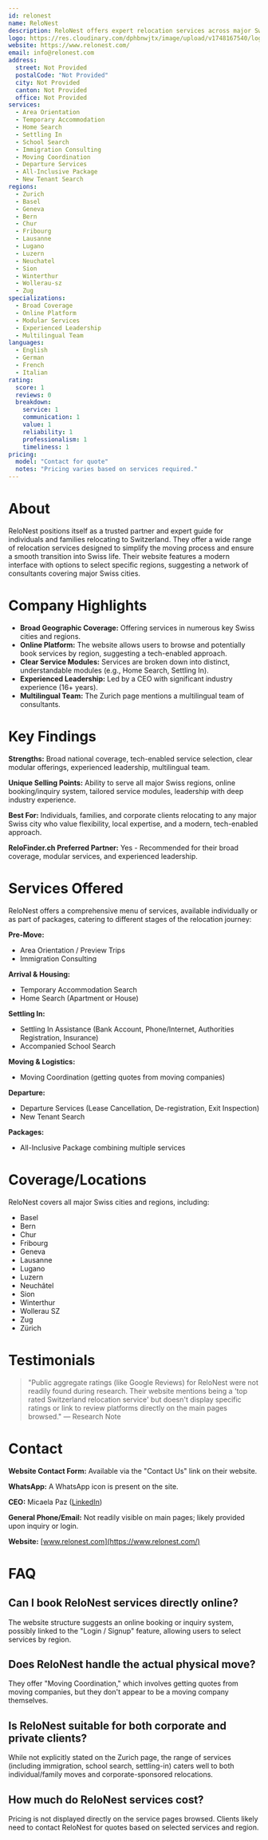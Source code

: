 ```yaml
---
id: relonest
name: ReloNest
description: ReloNest offers expert relocation services across major Swiss cities like Zurich, Basel, Geneva, Bern, and more, providing tailored support for individuals and families moving to Switzerland.
logo: https://res.cloudinary.com/dphbnwjtx/image/upload/v1748167540/logo-relonest-v1_80-1725639366_1_jtctq8.webp
website: https://www.relonest.com/
email: info@relonest.com
address:
  street: Not Provided
  postalCode: "Not Provided"
  city: Not Provided
  canton: Not Provided
  office: Not Provided
services:
  - Area Orientation
  - Temporary Accommodation
  - Home Search
  - Settling In
  - School Search
  - Immigration Consulting
  - Moving Coordination
  - Departure Services
  - All-Inclusive Package
  - New Tenant Search
regions:
  - Zurich
  - Basel
  - Geneva
  - Bern
  - Chur
  - Fribourg
  - Lausanne
  - Lugano
  - Luzern
  - Neuchatel
  - Sion
  - Winterthur
  - Wollerau-sz
  - Zug
specializations:
  - Broad Coverage
  - Online Platform
  - Modular Services
  - Experienced Leadership
  - Multilingual Team
languages:
  - English
  - German
  - French
  - Italian
rating:
  score: 1
  reviews: 0
  breakdown:
    service: 1
    communication: 1
    value: 1
    reliability: 1
    professionalism: 1
    timeliness: 1
pricing:
  model: "Contact for quote"
  notes: "Pricing varies based on services required."
---
```


# About
ReloNest positions itself as a trusted partner and expert guide for individuals and families relocating to Switzerland. They offer a wide range of relocation services designed to simplify the moving process and ensure a smooth transition into Swiss life. Their website features a modern interface with options to select specific regions, suggesting a network of consultants covering major Swiss cities.

# Company Highlights
- **Broad Geographic Coverage:** Offering services in numerous key Swiss cities and regions.
- **Online Platform:** The website allows users to browse and potentially book services by region, suggesting a tech-enabled approach.
- **Clear Service Modules:** Services are broken down into distinct, understandable modules (e.g., Home Search, Settling In).
- **Experienced Leadership:** Led by a CEO with significant industry experience (16+ years).
- **Multilingual Team:** The Zurich page mentions a multilingual team of consultants.

# Key Findings
**Strengths:** Broad national coverage, tech-enabled service selection, clear modular offerings, experienced leadership, multilingual team.

**Unique Selling Points:** Ability to serve all major Swiss regions, online booking/inquiry system, tailored service modules, leadership with deep industry experience.

**Best For:** Individuals, families, and corporate clients relocating to any major Swiss city who value flexibility, local expertise, and a modern, tech-enabled approach.

**ReloFinder.ch Preferred Partner:** Yes - Recommended for their broad coverage, modular services, and experienced leadership.

# Services Offered
ReloNest offers a comprehensive menu of services, available individually or as part of packages, catering to different stages of the relocation journey:

**Pre-Move:**
- Area Orientation / Preview Trips
- Immigration Consulting

**Arrival & Housing:**
- Temporary Accommodation Search
- Home Search (Apartment or House)

**Settling In:**
- Settling In Assistance (Bank Account, Phone/Internet, Authorities Registration, Insurance)
- Accompanied School Search

**Moving & Logistics:**
- Moving Coordination (getting quotes from moving companies)

**Departure:**
- Departure Services (Lease Cancellation, De-registration, Exit Inspection)
- New Tenant Search

**Packages:**
- All-Inclusive Package combining multiple services

# Coverage/Locations
ReloNest covers all major Swiss cities and regions, including:
- Basel
- Bern
- Chur
- Fribourg
- Geneva
- Lausanne
- Lugano
- Luzern
- Neuchâtel
- Sion
- Winterthur
- Wollerau SZ
- Zug
- Zürich

# Testimonials
> "Public aggregate ratings (like Google Reviews) for ReloNest were not readily found during research. Their website mentions being a 'top rated Switzerland relocation service' but doesn't display specific ratings or link to review platforms directly on the main pages browsed."
> — Research Note

# Contact
**Website Contact Form:** Available via the "Contact Us" link on their website.

**WhatsApp:** A WhatsApp icon is present on the site.

**CEO:** Micaela Paz ([LinkedIn](https://ch.linkedin.com/in/micaela-paz-ch1965/en))

**General Phone/Email:** Not readily visible on main pages; likely provided upon inquiry or login.

**Website:** [www.relonest.com](https://www.relonest.com/)

# FAQ
## Can I book ReloNest services directly online?
The website structure suggests an online booking or inquiry system, possibly linked to the "Login / Signup" feature, allowing users to select services by region.

## Does ReloNest handle the actual physical move?
They offer "Moving Coordination," which involves getting quotes from moving companies, but they don't appear to be a moving company themselves.

## Is ReloNest suitable for both corporate and private clients?
While not explicitly stated on the Zurich page, the range of services (including immigration, school search, settling-in) caters well to both individual/family moves and corporate-sponsored relocations.

## How much do ReloNest services cost?
Pricing is not displayed directly on the service pages browsed. Clients likely need to contact ReloNest for quotes based on selected services and region. 